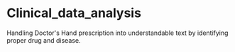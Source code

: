 # Clinical_data_analysis
Handling Doctor's Hand prescription into understandable text by identifying proper drug and disease.
